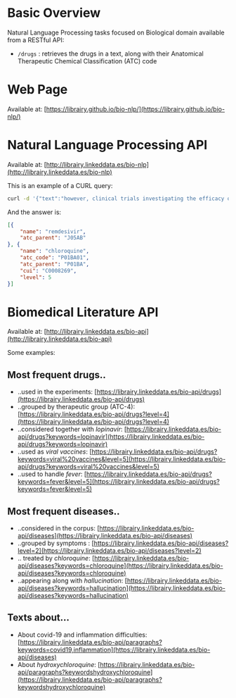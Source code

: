 # Basic Overview

Natural Language Processing tasks focused on Biological domain available from a RESTful API:
* `/drugs` : retrieves the drugs in a text, along with their Anatomical Therapeutic Chemical Classification (ATC) code

# Web Page
Available at: [https://librairy.github.io/bio-nlp/](https://librairy.github.io/bio-nlp/)

# Natural Language Processing API
Available at: [http://librairy.linkeddata.es/bio-nlp](http://librairy.linkeddata.es/bio-nlp)

This is an example of a CURL query:
```sh
curl -d '{"text":"however, clinical trials investigating the efficacy of several agents, including remdesivir and chloroquine, are underway in China"}' -H "Content-Type: application/json" -X POST https://librairy.linkeddata.es/bio-nlp/drugs
```

And the answer is:
```json
[{
	"name": "remdesivir",
	"atc_parent": "J05AB"
}, {
	"name": "chloroquine",
	"atc_code": "P01BA01",
	"atc_parent": "P01BA",
	"cui": "C0008269",
	"level": 5
}]
```

# Biomedical Literature API
Available at: [http://librairy.linkeddata.es/bio-api](http://librairy.linkeddata.es/bio-api)

Some examples:
## Most frequent drugs..
* ..used in the experiments: [https://librairy.linkeddata.es/bio-api/drugs](https://librairy.linkeddata.es/bio-api/drugs)
* ..grouped by therapeutic group (ATC-4): [https://librairy.linkeddata.es/bio-api/drugs?level=4](https://librairy.linkeddata.es/bio-api/drugs?level=4)
* ..considered together with *lopinavir*: [https://librairy.linkeddata.es/bio-api/drugs?keywords=lopinavir](https://librairy.linkeddata.es/bio-api/drugs?keywords=lopinavir)
* ..used as *viral vaccines*: [https://librairy.linkeddata.es/bio-api/drugs?keywords=viral%20vaccines&level=5](https://librairy.linkeddata.es/bio-api/drugs?keywords=viral%20vaccines&level=5)
* ..used to handle *fever*: [https://librairy.linkeddata.es/bio-api/drugs?keywords=fever&level=5](https://librairy.linkeddata.es/bio-api/drugs?keywords=fever&level=5)

## Most frequent diseases..
* ..considered in the corpus: [https://librairy.linkeddata.es/bio-api/diseases](https://librairy.linkeddata.es/bio-api/diseases)
* ..grouped by symptoms : [https://librairy.linkeddata.es/bio-api/diseases?level=2](https://librairy.linkeddata.es/bio-api/diseases?level=2)
* .. treated by *chloroquine*: [https://librairy.linkeddata.es/bio-api/diseases?keywords=chloroquine](https://librairy.linkeddata.es/bio-api/diseases?keywords=chloroquine)
* ..appearing along with *hallucination*: [https://librairy.linkeddata.es/bio-api/diseases?keywords=hallucination](https://librairy.linkeddata.es/bio-api/diseases?keywords=hallucination)

## Texts about...
* About covid-19 and inflammation difficulties: [https://librairy.linkeddata.es/bio-api/paragraphs?keywords=covid19,inflammation](https://librairy.linkeddata.es/bio-api/diseases)
* About *hydroxychloroquine*: [https://librairy.linkeddata.es/bio-api/paragraphs?keywordshydroxychloroquine](https://librairy.linkeddata.es/bio-api/paragraphs?keywordshydroxychloroquine)
